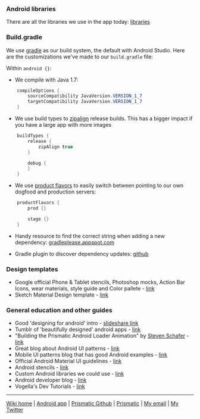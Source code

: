 ### Android libraries
There are all the libraries we use in the app today: [libraries](Libraries.md)

### Build.gradle
We use [gradle](http://developer.android.com/sdk/installing/studio-build.html) as our build system, the default with Android Studio.  Here are the customizations we've made to our `build.gradle` file:

Within `android {}`:

* We compile with Java 1.7:
```java
    compileOptions {
        sourceCompatibility JavaVersion.VERSION_1_7
        targetCompatibility JavaVersion.VERSION_1_7
    }
```

* We use build types to [zipalign](http://developer.android.com/tools/help/zipalign.html) release builds. This has a bigger impact if you have a large app with more images
```java
    buildTypes {
        release {
            zipAlign true
        }

        debug {
        }
    }
```

* We use [product flavors](http://tulipemoutarde.be/2013/10/06/gradle-build-variants-for-your-android-project.html) to easily switch between pointing to our own dogfood and production servers:
```java
    productFlavors {
        prod {}

        stage {}
    }
```

* Handy resource to find the correct string when adding a new dependency: [gradleplease.appspot.com](http://gradleplease.appspot.com/)

* Gradle plugin to discover dependency updates: [github](https://github.com/ben-manes/gradle-versions-plugin)

### Design templates
* Google official Phone & Tablet stencils, Photoshop mocks, Action Bar Icons, wear materials, style guide and Color pallete - [link](https://developer.android.com/design/downloads/index.html)
* Sketch Material Design template - [link](http://www.sketchappsources.com/free-source/653-android-l-tablet-ui-template.html)

### General education and other guides
* Good 'designing for android' intro - [slideshare link](http://www.slideshare.net/yiibu/designing-for-diversity-how-to-stop-worrying-and-embrace-the-android-revolution/86)
* Tumblr of 'beautifully designed' android apps - [link](http://androidniceties.tumblr.com/)
* "Building the Prismatic Android Loader Animation" by [Steven Schafer](https://twitter.com/stevenschafer) - [link](https://medium.com/@stevenschafer/building-the-prismatic-android-loader-animation-989bd7b30dca)
* Great blog about Android UI patterns - [link](http://www.androiduipatterns.com/) 
* Mobile UI patterns blog that has good Android examples - [link](http://www.mobile-patterns.com/)
* Official Android Material UI guidelines - [link](http://www.google.com/design/spec/material-design)
* Android stencils - [link](http://developer.android.com/design/downloads/index.html)
* Custom Android libraries we could use - [link](http://www.androidviews.net/)
* Android developer blog - [link](http://android-developers.blogspot.com/)
* Vogella's Dev Tutorials - [link](http://www.vogella.com/tutorials/android.html)

---
[Wiki home](https://github.com/nstevens/androidguide/) | [Android app](http://play.google.com/store/apps/details?id=com.Prismatic.android) | [Prismatic Github](http://github.com/Prismatic) | [Prismatic](http://getprismatic.com) | [My email](mailto:nick@getprismatic.com) | [My Twitter](http://twitter.com/njs)

